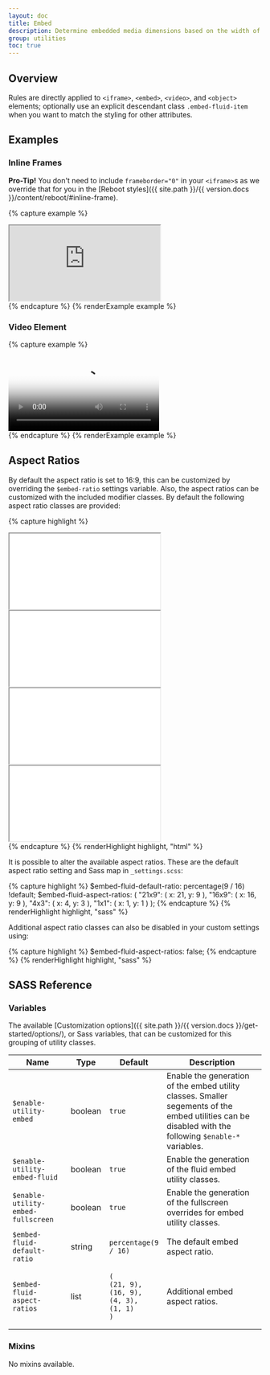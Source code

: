 ```yaml
---
layout: doc
title: Embed
description: Determine embedded media dimensions based on the width of their containing block by creating an intrinsic ratio that will scale on any device.
group: utilities
toc: true
---
```


## Overview

Rules are directly applied to `<iframe>`, `<embed>`, `<video>`, and `<object>` elements; optionally use an explicit descendant class `.embed-fluid-item` when you want to match the styling for other attributes.

## Examples

### Inline Frames

**Pro-Tip!** You don't need to include `frameborder="0"` in your `<iframe>`s as we override that for you in the [Reboot styles]({{ site.path }}/{{ version.docs }}/content/reboot/#inline-frame).

{% capture example %}
<div class="embed-fluid embed-fluid-16x9">
  <iframe class="embed-fluid-item" src="https://www.youtube.com/embed/MbGkL06EU90?rel=0" title="YouTube video" allowfullscreen></iframe>
</div>
{% endcapture %}
{% renderExample example %}

### Video Element

{% capture example %}
<div class="embed-fluid">
  <video poster="{{ site.path }}/assets/{{ version.docs }}/video/niagara_falls.jpg" controls>
    <source src="{{ site.path }}/assets/{{ version.docs }}/video/niagara_falls.mp4">
    <track src="{{ site.path }}/assets/{{ version.docs }}/video/niagara_falls-en.vtt" label="English" kind="subtitles" srclang="en" default />
  </video>
</div>
{% endcapture %}
{% renderExample example %}

## Aspect Ratios

By default the aspect ratio is set to 16:9, this can be customized by overriding the `$embed-ratio` settings variable.  Also, the aspect ratios can be customized with the included modifier classes. By default the following aspect ratio classes are provided:

{% capture highlight %}
<!-- 21:9 aspect ratio -->
<div class="embed-fluid embed-fluid-21x9">
  <iframe class="embed-fluid-item" src="..."></iframe>
</div>

<!-- 16:9 aspect ratio -->
<div class="embed-fluid embed-fluid-16x9">
  <iframe class="embed-fluid-item" src="..."></iframe>
</div>

<!-- 4:3 aspect ratio -->
<div class="embed-fluid embed-fluid-4x3">
  <iframe class="embed-fluid-item" src="..."></iframe>
</div>

<!-- 1:1 aspect ratio -->
<div class="embed-fluid embed-fluid-1x1">
  <iframe class="embed-fluid-item" src="..."></iframe>
</div>
{% endcapture %}
{% renderHighlight highlight, "html" %}

It is possible to alter the available aspect ratios. These are the default aspect ratio setting and Sass map in `_settings.scss`:

{% capture highlight %}
$embed-fluid-default-ratio: percentage(9 / 16) !default;
$embed-fluid-aspect-ratios: (
  "21x9": (
    x: 21,
    y: 9
  ),
  "16x9": (
    x: 16,
    y: 9
  ),
  "4x3": (
    x: 4,
    y: 3
  ),
  "1x1": (
    x: 1,
    y: 1
  )
);
{% endcapture %}
{% renderHighlight highlight, "sass" %}

Additional aspect ratio classes can also be disabled in your custom settings using:

{% capture highlight %}
$embed-fluid-aspect-ratios: false;
{% endcapture %}
{% renderHighlight highlight, "sass" %}

## SASS Reference

### Variables

The available [Customization options]({{ site.path }}/{{ version.docs }}/get-started/options/), or Sass variables, that can be customized for this grouping of utility classes.

<div class="table-scroll">
  <table class="table table-bordered table-striped">
    <thead>
      <tr>
        <th style="width: 100px;">Name</th>
        <th style="width: 50px;">Type</th>
        <th style="width: 50px;">Default</th>
        <th>Description</th>
      </tr>
    </thead>
    <tbody>
      <tr>
        <td><code>$enable-utility-embed</code></td>
        <td>boolean</td>
        <td><code>true</code></td>
        <td>
          Enable the generation of the embed utility classes.
          Smaller segements of the embed utilities can be disabled with the following <code>$enable-*</code> variables.
        </td>
      </tr>
      <tr>
        <td><code>$enable-utility-embed-fluid</code></td>
        <td>boolean</td>
        <td><code>true</code></td>
        <td>
          Enable the generation of the fluid embed utility classes.
        </td>
      </tr>
      <tr>
        <td><code>$enable-utility-embed-fullscreen</code></td>
        <td>boolean</td>
        <td><code>true</code></td>
        <td>
          Enable the generation of the fullscreen overrides for embed utility classes.
        </td>
      </tr>
      <tr>
        <td><code>$embed-fluid-default-ratio</code></td>
        <td>string</td>
        <td><code>percentage(9 / 16)</code></td>
        <td>
          The default embed aspect ratio.
        </td>
      </tr>
      <tr>
        <td><code>$embed-fluid-aspect-ratios</code></td>
        <td>list</td>
        <td><pre><code>(
(21, 9),
(16, 9),
(4, 3),
(1, 1)
)</code></pre>
        </td>
        <td>
          Additional embed aspect ratios.
        </td>
      </tr>
    </tbody>
  </table>
</div>

### Mixins

No mixins available.

